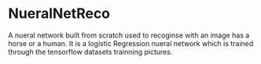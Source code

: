 # NueralNetReco
A nueral network built from scratch used to recoginse with an image has a horse or a human. It is a logistic Regression nueral network which is trained through the tensorflow datasets trainning pictures.
